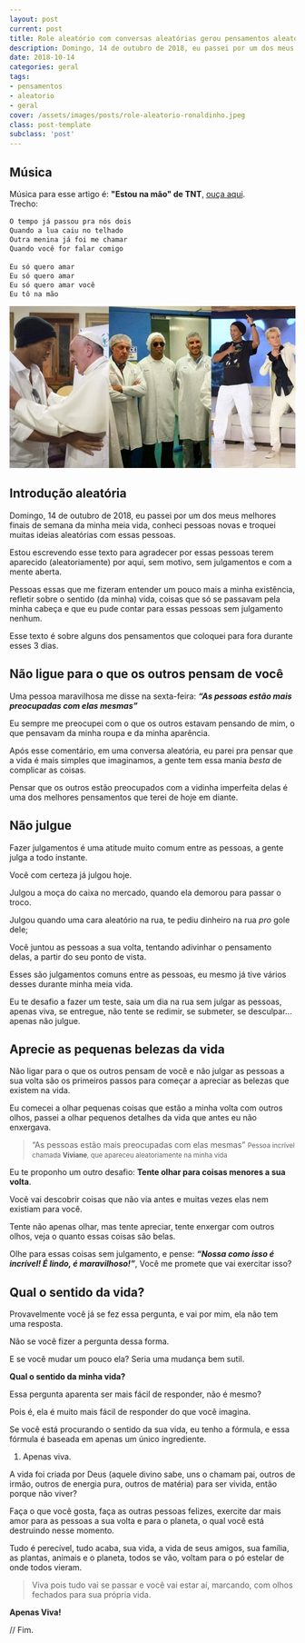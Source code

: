 ```yaml
---
layout: post
current: post
title: Role aleatório com conversas aleatórias gerou pensamentos aleatórios
description: Domingo, 14 de outubro de 2018, eu passei por um dos meus melhores finais de semana, conheci pessoas novas e troquei muitas ideias aleatórias com essas pessoas.
date: 2018-10-14
categories: geral
tags:
- pensamentos
- aleatorio
- geral
cover: /assets/images/posts/role-aleatorio-ronaldinho.jpeg
class: post-template
subclass: 'post'
---
```


## Música

Música para esse artigo é: **"Estou na mão" de TNT**, [ouça aqui](https://open.spotify.com/track/0j2pDZRqF3cW7E5jlP5Yhv?si=YXweBEICQbquROummLyb3A).
<br/>Trecho:

```text
O tempo já passou pra nós dois
Quando a lua caiu no telhado
Outra menina já foi me chamar
Quando você for falar comigo

Eu só quero amar
Eu só quero amar
Eu só quero amar você
Eu tô na mão
```

![Role aleatorio - Ronaldinho Gaucho](/assets/images/posts/role-aleatorio-ronaldinho.jpeg "Role aleatorio - Ronaldinho Gaucho")

## Introdução aleatória

Domingo, 14 de outubro de 2018, eu passei por um dos meus melhores finais de semana da minha meia vida, conheci pessoas novas e troquei muitas ideias aleatórias com essas pessoas.

Estou escrevendo esse texto para agradecer por essas pessoas terem aparecido (aleatoriamente) por aqui, sem motivo, sem julgamentos e com a mente aberta.

Pessoas essas que me fizeram entender um pouco mais a minha existência, refletir sobre o sentido (da minha) vida, coisas que só se passavam pela minha cabeça e que eu pude contar para essas pessoas sem julgamento nenhum.

Esse texto é sobre alguns dos pensamentos que coloquei para fora durante esses 3 dias.

## Não ligue para o que os outros pensam de você

Uma pessoa maravilhosa me disse na sexta-feira: _**“As pessoas estão mais preocupadas com elas mesmas”**_

Eu sempre me preocupei com o que os outros estavam pensando de mim, o que pensavam da minha roupa e da minha aparência.

Após esse comentário, em uma conversa aleatória, eu parei pra pensar que a vida é mais simples que imaginamos, a gente tem essa mania _besta_ de complicar as coisas.

Pensar que os outros estão preocupados com a vidinha imperfeita delas é uma dos melhores pensamentos que terei de hoje em diante.

## Não julgue

Fazer julgamentos é uma atitude muito comum entre as pessoas, a gente julga a todo instante.

Você com certeza já julgou hoje.

Julgou a moça do caixa no mercado, quando ela demorou para passar o troco.

Julgou quando uma cara aleatório na rua, te pediu dinheiro na rua *pro* gole dele;

Você juntou as pessoas a sua volta, tentando adivinhar o pensamento delas, a partir do seu ponto de vista.

Esses são julgamentos comuns entre as pessoas, eu mesmo já tive vários desses durante minha meia vida.

Eu te desafio a fazer um teste, saia um dia na rua sem julgar as pessoas, apenas viva, se entregue, não tente se redimir, se submeter, se desculpar... apenas não julgue.

## Aprecie as pequenas belezas da vida

Não ligar para o que os outros pensam de você e não julgar as pessoas a sua volta são os primeiros passos para começar a apreciar as belezas que existem na vida.

Eu comecei a olhar pequenas coisas que estão a minha volta com outros olhos, passei a olhar pequenos detalhes da vida que antes eu não enxergava.

> “As pessoas estão mais preocupadas com elas mesmas” <small>Pessoa incrível chamada **Viviane**, que apareceu aleatoriamente na minha vida</small>

Eu te proponho um outro desafio: **Tente olhar para coisas menores a sua volta**.

Você vai descobrir coisas que não via antes e muitas vezes elas nem existiam para você.

Tente não apenas olhar, mas tente apreciar, tente enxergar com outros olhos, veja o quanto essas coisas são belas.

Olhe para essas coisas sem julgamento, e pense: ***“Nossa como isso é incrível! É lindo, é maravilhoso!”***, Você me promete que vai exercitar isso?

## Qual o sentido da vida?

Provavelmente você já se fez essa pergunta, e vai por mim, ela não tem uma resposta.

Não se você fizer a pergunta dessa forma.

E se você mudar um pouco ela? Seria uma mudança bem sutil.

**Qual o sentido da minha vida?**

Essa pergunta aparenta ser mais fácil de responder, não é mesmo?

Pois é, ela é muito mais fácil de responder do que você imagina.

Se você está procurando o sentido da sua vida, eu tenho a fórmula, e essa fórmula é baseada em apenas um único ingrediente.

1. Apenas viva.

A vida foi criada por Deus (aquele divino sabe, uns o chamam pai, outros de irmão, outros de energia pura, outros de matéria) para ser vivida, então porque não viver?

Faça o que você gosta, faça as outras pessoas felizes, exercite dar mais amor para as pessoas a sua volta e para o planeta, o qual você está destruindo nesse momento.

Tudo é perecível, tudo acaba, sua vida, a vida de seus amigos, sua família, as plantas, animais e o planeta, todos se vão, voltam para o pó estelar de onde todos vieram.

> Viva pois tudo vai se passar e você vai estar aí, marcando, com olhos fechados para sua própria vida.

**Apenas Viva!**

// Fim.

